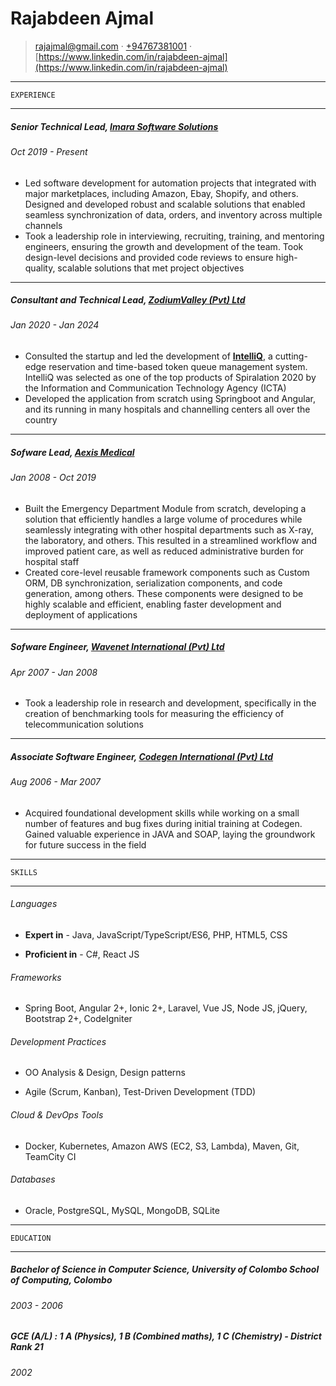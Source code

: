 
Rajabdeen Ajmal
=================================

> <rajajmal@gmail.com> · [+94767381001](tel:+94767381001) · [https://www.linkedin.com/in/rajabdeen-ajmal](https://www.linkedin.com/in/rajabdeen-ajmal)

------------------------------------------

    EXPERIENCE

------------------------------------------

#####   Senior Technical Lead, [Imara Software Solutions](https://imarasoft.net/)

######  Oct 2019 - Present

- Led software development for automation projects that integrated with major marketplaces, including Amazon, Ebay, Shopify, and others. Designed and developed robust and scalable solutions that enabled seamless synchronization of data, orders, and inventory across multiple channels
- Took a leadership role in interviewing, recruiting, training, and mentoring engineers, ensuring the growth and development of the team. Took design-level decisions and provided code reviews to ensure high-quality, scalable solutions that met project objectives

------------------------------------------

#####   Consultant and Technical Lead, [ZodiumValley (Pvt) Ltd](https://www.zodiumvalley.com/)

######  Jan 2020 - Jan 2024

- Consulted the startup and led the development of **[IntelliQ](https://intelliq.lk)**, a cutting-edge reservation and time-based token queue management system. IntelliQ was selected as one of the top products of Spiralation 2020 by the Information and Communication Technology Agency (ICTA)
- Developed the application from scratch using Springboot and Angular, and its running in many hospitals and channelling centers all over the country

------------------------------------------

#####   Sofware Lead, [Aexis Medical](https://www.aexis-medical.lk/)

######  Jan 2008 - Oct 2019

- Built the Emergency Department Module from scratch, developing a solution that efficiently handles a large volume of procedures while seamlessly integrating with other hospital departments such as X-ray, the laboratory, and others. This resulted in a streamlined workflow and improved patient care, as well as reduced administrative burden for hospital staff
- Created core-level reusable framework components such as Custom ORM, DB synchronization, serialization components, and code generation, among others. These components were designed to be highly scalable and efficient, enabling faster development and deployment of applications

------------------------------------------

#####   Sofware Engineer, [Wavenet International (Pvt) Ltd](https://www.globalwavenet.com/)

######  Apr 2007 - Jan 2008

- Took a leadership role in research and development, specifically in the creation of benchmarking tools for measuring the efficiency of telecommunication solutions

------------------------------------------

#####   Associate Software Engineer, [Codegen International (Pvt) Ltd](https://codegen.co.uk/)

######  Aug 2006 - Mar 2007

- Acquired foundational development skills while working on a small number of features and bug fixes during initial training at Codegen. Gained valuable experience in JAVA and SOAP, laying the groundwork for future success in the field


------------------------------------------

    SKILLS

------------------------------------------

######  Languages

- **Expert in** - Java, JavaScript/TypeScript/ES6, PHP, HTML5, CSS

- **Proficient in** - C#, React JS

######  Frameworks

- Spring Boot, Angular 2+, Ionic 2+, Laravel, Vue JS, Node JS, jQuery, Bootstrap 2+, CodeIgniter

######  Development Practices

- OO Analysis & Design, Design patterns

- Agile (Scrum, Kanban), Test-Driven Development (TDD)

######  Cloud & DevOps Tools

- Docker, Kubernetes, Amazon AWS (EC2, S3, Lambda), Maven, Git, TeamCity CI

######  Databases

- Oracle, PostgreSQL, MySQL, MongoDB, SQLite

------------------------------------------

    EDUCATION

------------------------------------------


#####   Bachelor of Science in Computer Science, University of Colombo School of Computing, Colombo

######  2003 - 2006

#####   GCE (A/L) : 1 A (Physics), 1 B (Combined maths), 1 C (Chemistry) - District Rank 21

######  2002



